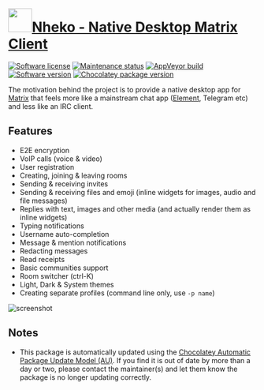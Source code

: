 # [<img src="https://cdn.jsdelivr.net/gh/dgalbraith/chocolatey-packages@f5d3fa14c22b9e41d51db5a9a5532e7cd94832a2/icons/nheko-reborn.png" width="48" height="48" />Nheko - Native Desktop Matrix Client](https://chocolatey.org/packages/nheko)

[![Software license](https://img.shields.io/badge/License-GPLv3-blue.svg)](https://github.com/Nheko-Reborn/nheko/blob/master/COPYING)
[![Maintenance status](https://img.shields.io/badge/maintained%3F-yes-green.svg)](https://gitHub.com/dgalbraith/chocolatey-packages/graphs/commit-activity)
[![AppVeyor build](https://img.shields.io/appveyor/ci/dgalbraith/chocolatey-packages)](https://ci.appveyor.com/project/dgalbraith/chocolatey-packages)
[![Software version](https://img.shields.io/badge/Source-v0.11.1-blue.svg)](https://github.com/Nheko-Reborn/nheko/releases/tag/v0.11.1)
[![Chocolatey package version](https://img.shields.io/chocolatey/v/nheko-reborn?label=Chocolatey)](https://chocolatey.org/packages/nheko-reborn)

The motivation behind the project is to provide a native desktop app for [Matrix](https://matrix.org/) that feels more
like a mainstream chat app ([Element](https://element.io/), Telegram etc) and less like an IRC client.

## Features

* E2E encryption
* VoIP calls (voice & video)
* User registration
* Creating, joining & leaving rooms
* Sending & receiving invites
* Sending & receiving files and emoji (inline widgets for images, audio and file messages)
* Replies with text, images and other media (and actually render them as inline widgets)
* Typing notifications
* Username auto-completion
* Message & mention notifications
* Redacting messages
* Read receipts
* Basic communities support
* Room switcher (ctrl-K)
* Light, Dark & System themes
* Creating separate profiles (command line only, use `-p name`)

![screenshot](https://cdn.jsdelivr.net/gh/dgalbraith/chocolatey-packages@f5d3fa14c22b9e41d51db5a9a5532e7cd94832a2/automatic/nheko-reborn/screenshot.png)

## Notes

* This package is automatically updated using the [Chocolatey Automatic Package Update Model (AU)](https://github.com/majkinetor/au/blob/master/README.md).
  If you find it is out of date by more than a day or two, please contact the maintainer(s) and let them know the package is no longer updating correctly.
